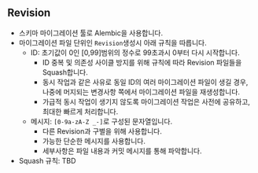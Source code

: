 ## Revision
- 스키마 마이그레이션 툴로 Alembic을 사용합니다.
- 마이그레이션 파일 단위인 `Revision`생성시 아래 규칙을 따릅니다.
  - ID: 초기값이 0인 [0,99]범위의 정수로 99초과시 0부터 다시 시작합니다.
    - ID 중복 및 의존성 사이클 방지를 위해 규칙에 따라 Revision 파일들을 Squash합니다.
    - 동시 작업과 같은 사유로 동일 ID의 여러 마이그레이션 파일이 생길 경우, 나중에 머지되는 변경사항 쪽에서 마이그레이션 파일을 재생성합니다.
    - 가급적 동시 작업이 생기지 않도록 마이그레이션 작업은 사전에 공유하고, 최대한 빠르게 처리합니다.
  - 메시지: `[0-9a-zA-Z _-]`로 구성된 문자열입니다.
    - 다른 Revision과 구별을 위해 사용합니다.
    - 가능한 단순한 메시지를 사용합니다.
    - 세부사항은 파일 내용과 커밋 메시지를 통해 파악합니다.
- Squash 규칙: TBD
